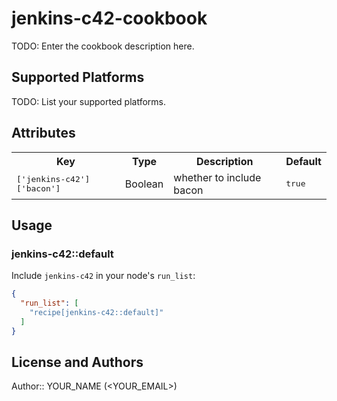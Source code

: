 # jenkins-c42-cookbook

TODO: Enter the cookbook description here.

## Supported Platforms

TODO: List your supported platforms.

## Attributes

<table>
  <tr>
    <th>Key</th>
    <th>Type</th>
    <th>Description</th>
    <th>Default</th>
  </tr>
  <tr>
    <td><tt>['jenkins-c42']['bacon']</tt></td>
    <td>Boolean</td>
    <td>whether to include bacon</td>
    <td><tt>true</tt></td>
  </tr>
</table>

## Usage

### jenkins-c42::default

Include `jenkins-c42` in your node's `run_list`:

```json
{
  "run_list": [
    "recipe[jenkins-c42::default]"
  ]
}
```

## License and Authors

Author:: YOUR_NAME (<YOUR_EMAIL>)
